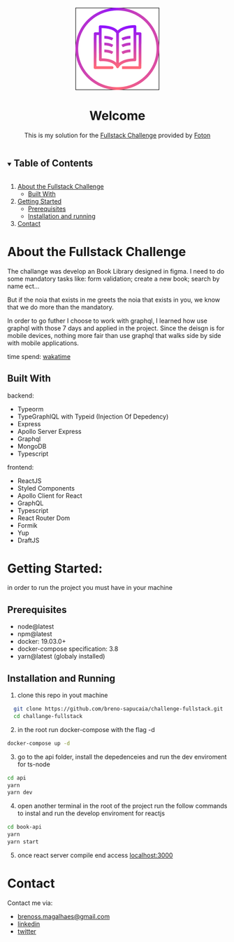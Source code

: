 <p align="center">
  <img src="https://github.com/breno-sapucaia/challenge-fullstack/blob/main/book-ui/public/logo192.png" />
</p>
<h1 align="center">Welcome</h1>
<p align="center">This is my solution for the <a href="https://github.com/FotonTech/fullstack-challenge">Fullstack Challenge</a> provided by <a href="https://fotontech.io/">Foton</a></p>


<details open="open">
  <summary><h2 style="display: inline-block">Table of Contents</h2></summary>
  <ol>
    <li>
      <a href="#about-the-fullstack-challenge">About the Fullstack Challenge</a>
      <ul>
        <li><a href="#built-with">Built With</a></li>
      </ul>
    </li>
    <li>
      <a href="#getting-started">Getting Started</a>
      <ul>
        <li><a href="#prerequisites">Prerequisites</a></li>
        <li><a href="#installation-and-running">Installation and running</a></li>
      </ul>
    <li><a href="#contact">Contact</a></li>
  </ol>
</details>

# About the Fullstack Challenge
The challange was develop an Book Library designed in figma.
I need to do some mandatory tasks like: form validation; create a new book; search by name ect...

But if the noia that exists in me greets the noia that exists in you, we know that we do more than the mandatory.

In order to go futher I choose to work with graphql, I learned how use graphql with those 7 days and applied in the project.
Since the deisgn is for mobile devices, nothing more fair than use graphql that walks side by side with mobile applications.

time spend: [wakatime](https://wakatime.com/@BrenoSapucaiaSantos/projects/lzhbkfvqyp?start=2021-05-15&end=2021-05-21)
## Built With

backend: 
- Typeorm 
- TypeGraphlQL with Typeid (Injection Of Depedency)
- Express
- Apollo Server Express
- Graphql
- MongoDB
- Typescript

frontend:
- ReactJS
- Styled Components
- Apollo Client for React
- GraphQL
- Typescript
- React Router Dom
- Formik
- Yup
- DraftJS
 

# Getting Started:
in order to run the project you must have in your machine

## Prerequisites
- node@latest
- npm@latest
- docker: 	19.03.0+
- docker-compose specification: 3.8
- yarn@latest (globaly installed)

## Installation and Running


1. clone this repo in yout machine
```sh
  git clone https://github.com/breno-sapucaia/challenge-fullstack.git
  cd challange-fullstack
```
2. in the root run docker-compose with the flag -d 
```sh
docker-compose up -d
```
3. go to the api folder, install the depedenceies and run the dev enviroment for ts-node
```sh
cd api
yarn
yarn dev
```
4. open another terminal in the root of the project run the follow commands to instal and run the develop enviroment for reactjs
```sh
cd book-api
yarn
yarn start
```
5. once react server compile end access [localhost:3000](http://localhost:3000/)

# Contact
Contact me via:
- <a href="mailto:brenoss.magalhaes@gmail.com">brenoss.magalhaes@gmail.com</a>
- [linkedin](https://www.linkedin.com/in/breno-sapucaia/)
- [twitter](https://twitter.com/sapu_io)


